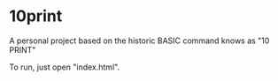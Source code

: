 # 10print
A personal project based on the historic BASIC command knows as "10 PRINT"

To run, just open "index.html".
